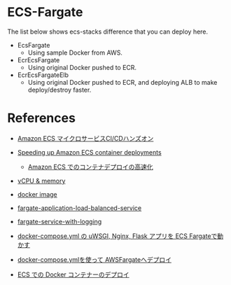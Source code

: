 # ECS-Fargate

The list below shows ecs-stacks difference that you can deploy here.

- EcsFargate
  - Using sample Docker from AWS.
- EcrEcsFargate
  - Using original Docker pushed to ECR.
- EcrEcsFargateElb
  - Using original Docker pushed to ECR, and deploying ALB to make deploy/destroy faster.

# References

* [Amazon ECS マイクロサービスCI/CDハンズオン](https://pages.awscloud.com/rs/112-TZM-766/images/WS-5.pdf)
* [Speeding up Amazon ECS container deployments](https://nathanpeck.com/speeding-up-amazon-ecs-container-deployments/)
	* [Amazon ECS でのコンテナデプロイの高速化](https://toris.io/2021/04/speeding-up-amazon-ecs-container-deployments/)
* [vCPU & memory](https://docs.aws.amazon.com/AmazonECS/latest/developerguide/task-cpu-memory-error.html)
* [docker image](https://docs.aws.amazon.com/AmazonECS/latest/developerguide/ecs-cli-tutorial-fargate.html)
* [fargate-application-load-balanced-service](https://github.com/aws-samples/aws-cdk-examples/tree/master/typescript/ecs/fargate-application-load-balanced-service)
* [fargate-service-with-logging](https://github.com/aws-samples/aws-cdk-examples/tree/master/typescript/ecs/fargate-service-with-logging)

* [docker-compose.yml の uWSGI, Nginx, Flask アプリを ECS Fargateで動かす](https://dev.classmethod.jp/articles/from-uwsgiflask-docker-compose-yml-to-fargate-for-begineer/)
* [docker-compose.ymlを使って AWSFargateへデプロイ](https://hacknote.jp/archives/57856/)
* [ECS での Docker コンテナーのデプロイ](https://matsuand.github.io/docs.docker.jp.onthefly/cloud/ecs-integration/)